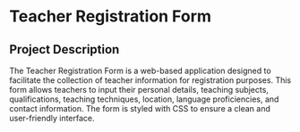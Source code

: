 # Teacher Registration Form
## Project Description
The Teacher Registration Form is a web-based application designed to facilitate the collection of teacher information for registration purposes. This form allows teachers to input their personal details, teaching subjects, qualifications, teaching techniques, location, language proficiencies, and contact information. The form is styled with CSS to ensure a clean and user-friendly interface.
